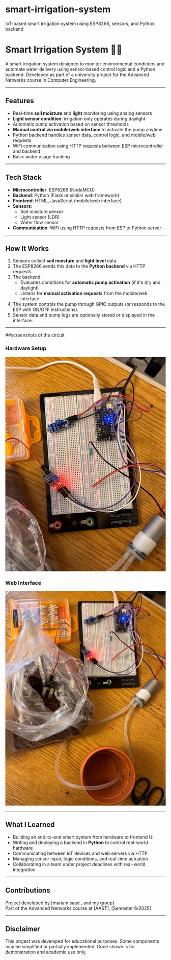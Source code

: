 # smart-irrigation-system
IoT-based smart irrigation system using ESP8266, sensors, and Python backend
# Smart Irrigation System 🌱💧

A smart irrigation system designed to monitor environmental conditions and automate water delivery using sensor-based control logic and a Python backend. Developed as part of a university project for the Advanced Networks course in Computer Engineering.

---

##  Features

- Real-time **soil moisture** and **light** monitoring using analog sensors
- **Light sensor condition**: irrigation only operates during daylight
- Automatic pump activation based on sensor thresholds
- **Manual control via mobile/web interface** to activate the pump anytime
- Python backend handles sensor data, control logic, and mobile/web requests
- WiFi communication using HTTP requests between ESP microcontroller and backend
- Basic water usage tracking

---

##  Tech Stack

- **Microcontroller**: ESP8266 (NodeMCU)
- **Backend**: Python (Flask or similar web framework)
- **Frontend**: HTML, JavaScript (mobile/web interface)
- **Sensors**:
  - Soil moisture sensor
  - Light sensor (LDR)
  - Water flow sensor
- **Communication**: WiFi using HTTP requests from ESP to Python server

---

##  How It Works

1. Sensors collect **soil moisture** and **light level** data.
2. The ESP8266 sends this data to the **Python backend** via HTTP requests.
3. The backend:
   - Evaluates conditions for **automatic pump activation** (if it's dry and daylight)
   - Listens for **manual activation requests** from the mobile/web interface
4. The system controls the pump through GPIO outputs (or responds to the ESP with ON/OFF instructions).
5. Sensor data and pump logs are optionally stored or displayed in the interface.

---

##screenshots of the circuit
  ### Hardware Setup  
![Hardware Setup](./circuit1.jpg)

### Web Interface  
![Hardware with the soil sensor](./circuit2.jpg)

---

##  What I Learned

- Building an end-to-end smart system from hardware to frontend UI
- Writing and deploying a backend in **Python** to control real-world hardware
- Communicating between IoT devices and web servers via HTTP
- Managing sensor input, logic conditions, and real-time actuation
- Collaborating in a team under project deadlines with real-world integration

---

##  Contributions

Project developed by [mariam saad , and my group]  
Part of the Advanced Networks course at [AAST], [Semester 6/2025]

---

##  Disclaimer

This project was developed for educational purposes. Some components may be simplified or partially implemented. Code shown is for demonstration and academic use only.
